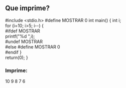 ## Que imprime?
#include <stdio.h> 
#define MOSTRAR 0 
int main() { int i;   
    for (i=10; i>5; i--) {     
        #ifdef MOSTRAR         
            printf("%d  ",i);         
            #undef MOSTRAR     
        #else 
            #define MOSTRAR 0     
        #endif 
        }   
    return(0); 
}

### Imprime:
10  9  8  7  6 

